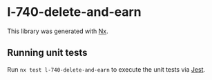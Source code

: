 # l-740-delete-and-earn

This library was generated with [Nx](https://nx.dev).

## Running unit tests

Run `nx test l-740-delete-and-earn` to execute the unit tests via [Jest](https://jestjs.io).
